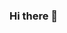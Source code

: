 ### Hi there 👋

<!--
**samirmalekcodes/samirmalekcodes** is a ✨ _special_ ✨ repository because its `README.md` (this file) appears on your GitHub profile.

Here are some ideas to get you started:

- 🔭 I’m currently working as Full-Time Freelance Web Designer and Social Media Manager
- 🌱 I’m currently learning on Python language and it's frameworks used for Web Development namely, Flask and Django.
- 👯 I’m looking to collaborate on ...
- 🤔 I’m looking for help with ...
- 💬 Ask me about ...
- 📫 How to reach me: I can be found here: ...

- 😄 Pronouns: ...
- ⚡ Fun fact: ...
-->
